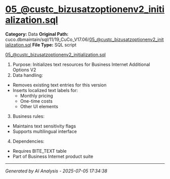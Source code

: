 # 05_@custc_bizusatzoptionenv2_initialization.sql

**Category:** Data
**Original Path:** cuco.dbmaintain/sql/11/19_CuCo_V17.06/05_@custc_bizusatzoptionenv2_initialization.sql
**File Type:** SQL script

05_@custc_bizusatzoptionenv2_initialization.sql
1. Purpose: Initializes text resources for Business Internet Additional Options V2
2. Data handling:
- Removes existing text entries for this version
- Inserts localized text labels for:
  - Monthly pricing
  - One-time costs
  - Other UI elements
3. Business rules:
- Maintains text sensitivity flags
- Supports multilingual interface
4. Dependencies:
- Requires BITE_TEXT table
- Part of Business Internet product suite

---
*Generated by AI Analysis - 2025-07-05 17:34:38*
